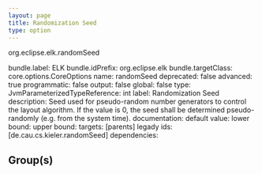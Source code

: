 ```yaml
---
layout: page
title: Randomization Seed
type: option
---
```

org.eclipse.elk.randomSeed

bundle.label: ELK
bundle.idPrefix: org.eclipse.elk
bundle.targetClass: core.options.CoreOptions
name: randomSeed
deprecated: false
advanced: true
programmatic: false
output: false
global: false
type: JvmParameterizedTypeReference: int
label: Randomization Seed
description: Seed used for pseudo-random number generators to control the layout algorithm. If the
		value is 0, the seed shall be determined pseudo-randomly (e.g. from the system time).
documentation: 
default value: 
lower bound: 
upper bound: 
targets: [parents]
legady ids: [de.cau.cs.kieler.randomSeed]
dependencies:

## Group(s)


